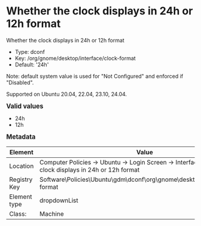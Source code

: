 # Whether the clock displays in 24h or 12h format

Whether the clock displays in 24h or 12h format

- Type: dconf
- Key: /org/gnome/desktop/interface/clock-format
- Default: '24h'

Note: default system value is used for "Not Configured" and enforced if "Disabled".

Supported on Ubuntu 20.04, 22.04, 23.10, 24.04.

<span style="font-size: larger;">**Valid values**</span>

* 24h
* 12h


<span style="font-size: larger;">**Metadata**</span>

| Element      | Value            |
| ---          | ---              |
| Location     | Computer Policies -> Ubuntu -> Login Screen -> Interface -> Whether the clock displays in 24h or 12h format    |
| Registry Key | Software\Policies\Ubuntu\gdm\dconf\org\gnome\desktop\interface\clock-format         |
| Element type | dropdownList |
| Class:       | Machine       |
